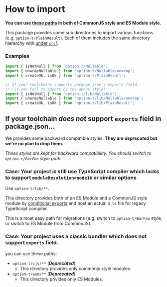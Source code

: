 # How to import

**You can use [these paths](./public_api_list.md) in both of CommonJS style and ES Module style.**

This package provides some sub directories to import various functions (e.g. `option-t/PlainResult`).
Each of them includes the same directory hierarchy with [under `src`/](../packages/option-t/src/).

### Examples

```js
import { isNotNull } from 'option-t/Nullable';
import { unwrapNullable } from 'option-t/Nullable/unwrap';
import { createOk, isOk } from 'option-t/PlainResult';

// If your toolchains supports package.json's exports field
// (if you fail to import by the above style)
import { isNotNull } from 'option-t/lib/Nullable';
import { unwrapNullable } from 'option-t/lib/Nullable/unwrap';
import { createOk, isOk } from 'option-t/lib/PlainResult';
```


## If your toolchain _does not_ support `exports` field in package.json...

We provides some backward compatible styles. __They are *deprecated* but we're no plan to drop them.__

_These styles are kept for backward compatibility. You should switch to `option-t/BarFoo` style path_.


### Case: Your project is still use TypeScript compiler which lacks to support `moduleResolution=node16` or similar options

Use `option-t/lib/**`.

This directory provides both of an ES Module and a CommonJS style module by
[conditional exports](https://nodejs.org/api/packages.html#conditional-exports)
and host an actual `d.ts` file for legacy TypeScript compiler.

This is a most easy path for migrations (e.g. switch to `option-t/BarFoo` style, or switch to ES Module from CommonJS).


### Case: Your project uses a classic bundler which does not support `exports` field.

you can use these paths:

- `option-t/cjs/**` (__*Deprecated*__)
   - This directory provides only commonjs style modules.
- `option-t/esm/**` (__*Deprecated*__)
   - This directory privides only ES Modules.

